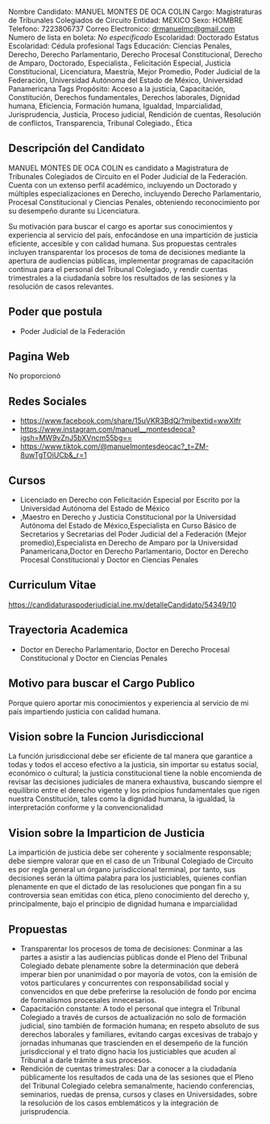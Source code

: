 Nombre Candidato: MANUEL MONTES DE OCA COLIN
Cargo: Magistraturas de Tribunales Colegiados de Circuito
Entidad: MEXICO
Sexo: HOMBRE
Telefono: 7223806737
Correo Electronico: drmanuelmc@gmail.com
Numero de lista en boleta: *No especificado*
Escolaridad: Doctorado
Estatus Escolaridad: Cédula profesional
Tags Educación: Ciencias Penales, Derecho, Derecho Parlamentario, Derecho Procesal Constitucional, Derecho de Amparo, Doctorado, Especialista., Felicitación Especial, Justicia Constitucional, Licenciatura, Maestría, Mejor Promedio, Poder Judicial de la Federación, Universidad Autónoma del Estado de México, Universidad Panamericana
Tags Propósito: Acceso a la justicia, Capacitación, Constitución, Derechos fundamentales, Derechos laborales, Dignidad humana, Eficiencia, Formación humana, Igualdad, Imparcialidad, Jurisprudencia, Justicia, Proceso judicial, Rendición de cuentas, Resolución de conflictos, Transparencia, Tribunal Colegiado., Ética


## Descripción del Candidato 

MANUEL MONTES DE OCA COLIN es candidato a Magistratura de Tribunales Colegiados de Circuito en el Poder Judicial de la Federación. Cuenta con un extenso perfil académico, incluyendo un Doctorado y múltiples especializaciones en Derecho, incluyendo Derecho Parlamentario, Procesal Constitucional y Ciencias Penales, obteniendo reconocimiento por su desempeño durante su Licenciatura.

Su motivación para buscar el cargo es aportar sus conocimientos y experiencia al servicio del país, enfocándose en una impartición de justicia eficiente, accesible y con calidad humana. Sus propuestas centrales incluyen transparentar los procesos de toma de decisiones mediante la apertura de audiencias públicas, implementar programas de capacitación continua para el personal del Tribunal Colegiado, y rendir cuentas trimestrales a la ciudadanía sobre los resultados de las sesiones y la resolución de casos relevantes.


## Poder que postula

- Poder Judicial de la Federación


## Pagina Web

No proporcionó


## Redes Sociales

- https://www.facebook.com/share/15uVKR3BdQ/?mibextid=wwXIfr
- https://www.instagram.com/manuel__montesdeoca?igsh=MW9vZnJ5bXVncm55bg==
- https://www.tiktok.com/@manuelmontesdeocac?_t=ZM-8uwTgTOiUCb&_r=1


## Cursos

- Licenciado en Derecho con Felicitación Especial por Escrito por la Universidad Autónoma del Estado de México
- ,Maestro en Derecho y Justicia Constitucional por la Universidad Autónoma del Estado de México,Especialista en Curso Básico de Secretarios y Secretarias del Poder Judicial del a Federación (Mejor promedio),Especialista en Derecho de Amparo por la Universidad Panamericana,Doctor en Derecho Parlamentario, Doctor en Derecho Procesal Constitucional y Doctor en Ciencias Penales


## Curriculum Vitae

https://candidaturaspoderjudicial.ine.mx/detalleCandidato/54349/10


## Trayectoria Academica

- Doctor en Derecho Parlamentario, Doctor en Derecho Procesal Constitucional y Doctor en Ciencias Penales


## Motivo para buscar el Cargo Publico

Porque quiero aportar mis conocimientos y experiencia al servicio de mi país impartiendo justicia con calidad humana.


## Vision sobre la Funcion Jurisdiccional

La función jurisdiccional debe ser eficiente de tal manera que garantice a todas y todos el acceso efectivo a la justicia, sin importar su estatus social, económico o cultural; la justicia constitucional tiene la noble encomienda de revisar las decisiones judiciales de manera exhaustiva, buscando siempre el equilibrio entre el derecho vigente y los principios fundamentales que rigen nuestra Constitución, tales como la dignidad humana, la igualdad, la interpretación conforme y la convencionalidad


## Vision sobre la Imparticion de Justicia

La impartición de justicia debe ser coherente y socialmente responsable; debe siempre valorar que en el caso de un Tribunal Colegiado de Circuito es por regla general un órgano jurisdiccional terminal, por tanto, sus decisiones serán la última palabra para los justiciables, quienes confían plenamente en que el dictado de las resoluciones que pongan fin a su controversia sean emitidas con ética, pleno conocimiento del derecho y, principalmente, bajo el principio de dignidad humana e imparcialidad


## Propuestas

- Transparentar los procesos de toma de decisiones: Conminar a las partes a asistir a las audiencias públicas donde el Pleno del Tribunal Colegiado debate plenamente sobre la determinación que deberá imperar bien por unanimidad o por mayoría de votos, con la emisión de votos particulares y concurrentes con responsabilidad social y convencidos en que debe preferirse la resolución de fondo por encima de formalismos procesales innecesarios.
- Capacitación constante: A todo el personal que integra el Tribunal Colegiado a través de cursos de actualización no solo de formación judicial, sino también de formación humana; en respeto absoluto de sus derechos laborales y familiares, evitando cargas excesivas de trabajo y jornadas inhumanas que trascienden en el desempeño de la función jurisdiccional y el trato digno hacia los justiciables que acuden al Tribunal a darle trámite a sus procesos.
- Rendición de cuentas trimestrales: Dar a conocer a la ciudadanía públicamente los resultados de cada una de las sesiones que el Pleno del Tribunal Colegiado celebra semanalmente, haciendo conferencias, seminarios, ruedas de prensa, cursos y clases en Universidades, sobre la resolución de los casos emblemáticos y la integración de jurisprudencia.

